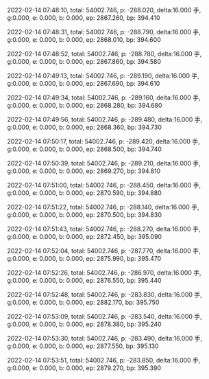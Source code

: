 2022-02-14 07:48:10, total: 54002.746, p: -288.020, delta:16.000 手, g:0.000, e: 0.000, b: 0.000, ep: 2867.260, bp: 394.410

2022-02-14 07:48:31, total: 54002.746, p: -288.790, delta:16.000 手, g:0.000, e: 0.000, b: 0.000, ep: 2868.010, bp: 394.600

2022-02-14 07:48:52, total: 54002.746, p: -288.780, delta:16.000 手, g:0.000, e: 0.000, b: 0.000, ep: 2867.860, bp: 394.580

2022-02-14 07:49:13, total: 54002.746, p: -289.190, delta:16.000 手, g:0.000, e: 0.000, b: 0.000, ep: 2867.690, bp: 394.610

2022-02-14 07:49:34, total: 54002.746, p: -289.160, delta:16.000 手, g:0.000, e: 0.000, b: 0.000, ep: 2868.280, bp: 394.680

2022-02-14 07:49:56, total: 54002.746, p: -289.480, delta:16.000 手, g:0.000, e: 0.000, b: 0.000, ep: 2868.360, bp: 394.730

2022-02-14 07:50:17, total: 54002.746, p: -289.420, delta:16.000 手, g:0.000, e: 0.000, b: 0.000, ep: 2868.500, bp: 394.740

2022-02-14 07:50:39, total: 54002.746, p: -289.210, delta:16.000 手, g:0.000, e: 0.000, b: 0.000, ep: 2869.270, bp: 394.810

2022-02-14 07:51:00, total: 54002.746, p: -288.450, delta:16.000 手, g:0.000, e: 0.000, b: 0.000, ep: 2870.590, bp: 394.880

2022-02-14 07:51:22, total: 54002.746, p: -288.140, delta:16.000 手, g:0.000, e: 0.000, b: 0.000, ep: 2870.500, bp: 394.830

2022-02-14 07:51:43, total: 54002.746, p: -288.270, delta:16.000 手, g:0.000, e: 0.000, b: 0.000, ep: 2872.450, bp: 395.090

2022-02-14 07:52:04, total: 54002.746, p: -287.770, delta:16.000 手, g:0.000, e: 0.000, b: 0.000, ep: 2875.990, bp: 395.470

2022-02-14 07:52:26, total: 54002.746, p: -286.970, delta:16.000 手, g:0.000, e: 0.000, b: 0.000, ep: 2876.550, bp: 395.440

2022-02-14 07:52:48, total: 54002.746, p: -283.830, delta:16.000 手, g:0.000, e: 0.000, b: 0.000, ep: 2882.170, bp: 395.750

2022-02-14 07:53:09, total: 54002.746, p: -283.540, delta:16.000 手, g:0.000, e: 0.000, b: 0.000, ep: 2878.380, bp: 395.240

2022-02-14 07:53:30, total: 54002.746, p: -283.490, delta:16.000 手, g:0.000, e: 0.000, b: 0.000, ep: 2877.550, bp: 395.130

2022-02-14 07:53:51, total: 54002.746, p: -283.850, delta:16.000 手, g:0.000, e: 0.000, b: 0.000, ep: 2879.270, bp: 395.390